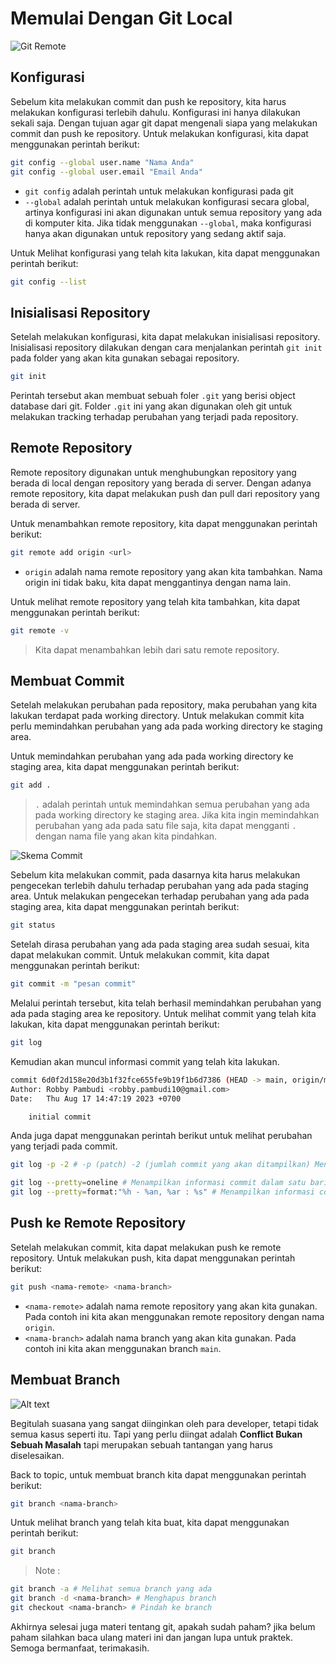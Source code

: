 # Memulai Dengan Git Local

![Git Remote](assets/materi-2/struktur-git.png)

## Konfigurasi

Sebelum kita melakukan commit dan push ke repository, kita harus melakukan konfigurasi terlebih dahulu. Konfigurasi ini hanya dilakukan sekali saja. Dengan tujuan agar git dapat mengenali siapa yang melakukan commit dan push ke repository. Untuk melakukan konfigurasi, kita dapat menggunakan perintah berikut:

```bash
git config --global user.name "Nama Anda"
git config --global user.email "Email Anda"
```

- `git config` adalah perintah untuk melakukan konfigurasi pada git
- `--global` adalah perintah untuk melakukan konfigurasi secara global, artinya konfigurasi ini akan digunakan untuk semua repository yang ada di komputer kita. Jika tidak menggunakan `--global`, maka konfigurasi hanya akan digunakan untuk repository yang sedang aktif saja.

Untuk Melihat konfigurasi yang telah kita lakukan, kita dapat menggunakan perintah berikut:

```bash
git config --list
```

## Inisialisasi Repository

Setelah melakukan konfigurasi, kita dapat melakukan inisialisasi repository. Inisialisasi repository dilakukan dengan cara menjalankan perintah `git init` pada folder yang akan kita gunakan sebagai repository.

```bash
git init
```

Perintah tersebut akan membuat sebuah foler `.git` yang berisi object database dari git. Folder `.git` ini yang akan digunakan oleh git untuk melakukan tracking terhadap perubahan yang terjadi pada repository.

## Remote Repository

Remote repository digunakan untuk menghubungkan repository yang berada di local dengan repository yang berada di server. Dengan adanya remote repository, kita dapat melakukan push dan pull dari repository yang berada di server.

Untuk menambahkan remote repository, kita dapat menggunakan perintah berikut:

```bash
git remote add origin <url>
```

- `origin` adalah nama remote repository yang akan kita tambahkan. Nama origin ini tidak baku, kita dapat menggantinya dengan nama lain.

Untuk melihat remote repository yang telah kita tambahkan, kita dapat menggunakan perintah berikut:

```bash
git remote -v
```

> Kita dapat menambahkan lebih dari satu remote repository.

## Membuat Commit

Setelah melakukan perubahan pada repository, maka perubahan yang kita lakukan terdapat pada working directory. Untuk melakukan commit kita perlu memindahkan perubahan yang ada pada working directory ke staging area.

Untuk memindahkan perubahan yang ada pada working directory ke staging area, kita dapat menggunakan perintah berikut:

```bash
git add .
```

> `.` adalah perintah untuk memindahkan semua perubahan yang ada pada working directory ke staging area. Jika kita ingin memindahkan perubahan yang ada pada satu file saja, kita dapat mengganti `.` dengan nama file yang akan kita pindahkan.

![Skema Commit](assets/materi-2/working-directory.png)

Sebelum kita melakukan commit, pada dasarnya kita harus melakukan pengecekan terlebih dahulu terhadap perubahan yang ada pada staging area.
Untuk melakukan pengecekan terhadap perubahan yang ada pada staging area, kita dapat menggunakan perintah berikut:

```bash
git status
```

Setelah dirasa perubahan yang ada pada staging area sudah sesuai, kita dapat melakukan commit. Untuk melakukan commit, kita dapat menggunakan perintah berikut:

```bash
git commit -m "pesan commit"
```

Melalui perintah tersebut, kita telah berhasil memindahkan perubahan yang ada pada staging area ke repository. Untuk melihat commit yang telah kita lakukan, kita dapat menggunakan perintah berikut:

```bash
git log
```

Kemudian akan muncul informasi commit yang telah kita lakukan.

```bash
commit 6d0f2d158e20d3b1f32fce655fe9b19f1b6d7386 (HEAD -> main, origin/main)
Author: Robby Pambudi <robby.pambudi10@gmail.com>
Date:   Thu Aug 17 14:47:19 2023 +0700

    initial commit
```

Anda juga dapat menggunakan perintah berikut untuk melihat perubahan yang terjadi pada commit.

```bash
git log -p -2 # -p (patch) -2 (jumlah commit yang akan ditampilkan) Menampilkan perubahan yang terjadi pada commit

git log --pretty=oneline # Menampilkan informasi commit dalam satu baris
git log --pretty=format:"%h - %an, %ar : %s" # Menampilkan informasi commit dengan format tertentu
```

## Push ke Remote Repository

Setelah melakukan commit, kita dapat melakukan push ke remote repository. Untuk melakukan push, kita dapat menggunakan perintah berikut:

```bash
git push <nama-remote> <nama-branch>
```

- `<nama-remote>` adalah nama remote repository yang akan kita gunakan. Pada contoh ini kita akan menggunakan remote repository dengan nama `origin`.
- `<nama-branch>` adalah nama branch yang akan kita gunakan. Pada contoh ini kita akan menggunakan branch `main`.

## Membuat Branch

![Alt text](assets/materi-2/merge.jpeg)

Begitulah suasana yang sangat diinginkan oleh para developer, tetapi tidak semua kasus seperti itu. Tapi yang perlu diingat adalah **Conflict Bukan Sebuah Masalah** tapi merupakan sebuah tantangan yang harus diselesaikan.

Back to topic, untuk membuat branch kita dapat menggunakan perintah berikut:

```bash
git branch <nama-branch>
```

Untuk melihat branch yang telah kita buat, kita dapat menggunakan perintah berikut:

```bash
git branch
```

> Note :

```bash
git branch -a # Melihat semua branch yang ada
git branch -d <nama-branch> # Menghapus branch
git checkout <nama-branch> # Pindah ke branch
```

Akhirnya selesai juga materi tentang git, apakah sudah paham? jika belum paham silahkan baca ulang materi ini dan jangan lupa untuk praktek. Semoga bermanfaat, terimakasih.
